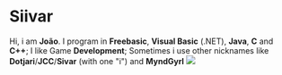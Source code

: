 # Siivar

Hi, i am **João**.
I program in **Freebasic**, **Visual Basic** (.NET), **Java**, **C** and **C++**;
I like Game **Development**;
Sometimes i use other nicknames like **Dotjari**/**JCC**/**Sivar** (with one "i") and **MyndGyrl**
<img src='https://github-readme-stats.vercel.app/api?username=Siivarr&&show_icons=true&title_color=ffffff&icon_color=bb2acf&text_color=daf7dc&bg_color=151515'>
